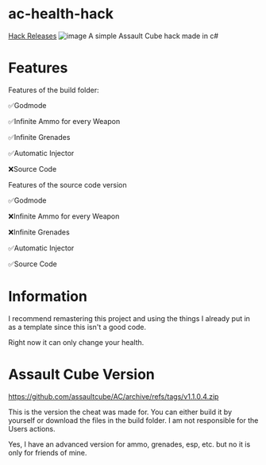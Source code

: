 # ac-health-hack
[Hack Releases](https://github.com/itssnee/ac-health-hack/releases)
![image](https://media.discordapp.net/attachments/1021828286541733978/1056918487144075395/image.png?width=1053&height=631)
A simple Assault Cube hack made in c#

# Features
Features of the build folder:

✅Godmode

✅Infinite Ammo for every Weapon

✅Infinite Grenades

✅Automatic Injector

❌Source Code

Features of the source code version

✅Godmode

❌Infinite Ammo for every Weapon

❌Infinite Grenades

✅Automatic Injector

✅Source Code

# Information
I recommend remastering this project and using the things I already put in as a template since this isn't a good code.

Right now it can only change your health.

# Assault Cube Version
https://github.com/assaultcube/AC/archive/refs/tags/v1.1.0.4.zip

This is the version the cheat was made for.
You can either build it by yourself or download the files in the build folder.
I am not responsible for the Users actions.

Yes, I have an advanced version for ammo, grenades, esp, etc. but no it is only for friends of mine.
